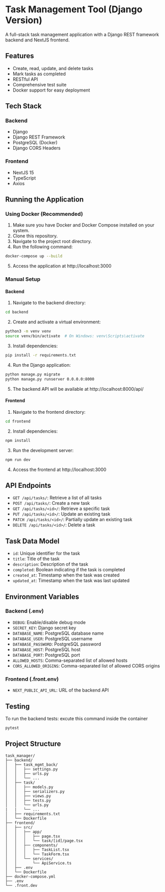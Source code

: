 # Task Management Tool (Django Version)

A full-stack task management application with a Django REST framework backend and NextJS frontend.

## Features

- Create, read, update, and delete tasks
- Mark tasks as completed
- RESTful API 
- Comprehensive test suite
- Docker support for easy deployment

## Tech Stack

### Backend
- Django
- Django REST Framework
- PostgreSQL (Docker) 
- Django CORS Headers

### Frontend
- NextJS 15
- TypeScript
- Axios

## Running the Application

### Using Docker (Recommended)

1. Make sure you have Docker and Docker Compose installed on your system.
2. Clone this repository.
3. Navigate to the project root directory.
4. Run the following command:

```bash
docker-compose up --build
```

5. Access the application at http://localhost:3000

### Manual Setup

#### Backend

1. Navigate to the backend directory:
```bash
cd backend
```

2. Create and activate a virtual environment:
```bash
python3 -m venv venv
source venv/bin/activate  # On Windows: venv\Scripts\activate
```

3. Install dependencies:
```bash
pip install -r requirements.txt
```

4. Run the Django application:
```bash
python manage.py migrate
python manage.py runserver 0.0.0.0:8000
```

5. The backend API will be available at http://localhost:8000/api/

#### Frontend

1. Navigate to the frontend directory:
```bash
cd frontend
```

2. Install dependencies:
```bash
npm install
```

3. Run the development server:
```bash
npm run dev
```

4. Access the frontend at http://localhost:3000

## API Endpoints

- `GET /api/tasks/`: Retrieve a list of all tasks
- `POST /api/tasks/`: Create a new task
- `GET /api/tasks/<id>/`: Retrieve a specific task
- `PUT /api/tasks/<id>/`: Update an existing task
- `PATCH /api/tasks/<id>/`: Partially update an existing task
- `DELETE /api/tasks/<id>/`: Delete a task

## Task Data Model

- `id`: Unique identifier for the task
- `title`: Title of the task
- `description`: Description of the task
- `completed`: Boolean indicating if the task is completed
- `created_at`: Timestamp when the task was created
- `updated_at`: Timestamp when the task was last updated

## Environment Variables

### Backend (.env)
- `DEBUG`: Enable/disable debug mode
- `SECRET_KEY`: Django secret key
- `DATABASE_NAME`: PostgreSQL database name
- `DATABASE_USER`: PostgreSQL username
- `DATABASE_PASSWORD`: PostgreSQL password
- `DATABASE_HOST`: PostgreSQL host
- `DATABASE_PORT`: PostgreSQL port
- `ALLOWED_HOSTS`: Comma-separated list of allowed hosts
- `CORS_ALLOWED_ORIGINS`: Comma-separated list of allowed CORS origins

### Frontend (.front.env)
- `NEXT_PUBLIC_API_URL`: URL of the backend API

## Testing

To run the backend tests: excute this command inside the container

```bash
pytest
```

## Project Structure

```
task_manager/
├── backend/
│   ├── task_mgmt_back/
│   │   ├── settings.py
│   │   ├── urls.py
│   │   └── ...
│   ├── task/
│   │   ├── models.py
│   │   ├── serializers.py
│   │   ├── views.py
│   │   ├── tests.py
│   │   └── urls.py
|   |   └── ...
│   ├── requirements.txt
│   └── Dockerfile
├── frontend/
│   ├── src/
│   │   ├── app/
│   │   │   ├── page.tsx
│   │   │   └── task/[id]/page.tsx
│   │   ├── components/
│   │   │   ├── TaskList.tsx
│   │   │   └── TaskForm.tsx
│   │   └── services/
│   │       └── ApiService.ts
│   ├── .env
│   └── Dockerfile
├── docker-compose.yml
├── .env
└── .front.dev
```
